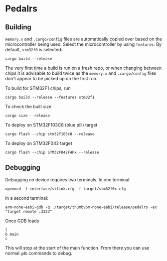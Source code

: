 # Pedalrs

## Building

`memory.x` and `.cargo/config` files are automatically copied over based on the
microcontroller being used. Select the microcontroller by using `features`. By
default, `stm32f0` is selected:

```shell
cargo build --release
```

The very first time a build is run on a fresh repo, or when changing between
chips it is advisable to build twice as the `memory.x` and `.cargo/config` files
don't appear to be picked up on the first run.

To build for STM32F1 chips, run

```shell
cargo build --release --features stm32f1
```

To check the built size

```shell
cargo size --release
```

To deploy on STM32F103C8 (blue pill) target

```shell
cargo flash --chip stm32f103c8 --release
```

To deploy on STM32F042 target

```shell
cargo flash --chip STM32F042F4Px --release
```

## Debugging

Debugging on device requires two terminals. In one terminal:

```shell
openocd -f interface/stlink.cfg -f target/stm32f0x.cfg
```

In a second terminal:

```shell
arm-none-eabi-gdb -q ./target/thumbv6m-none-eabi/release/pedalrs -ex "target remote :3333"
```

Once GDB loads

```gdb
l
b main
c
```

This will stop at the start of the main function. From there you can use normal `gdb` commands to debug.
